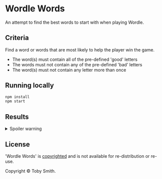 # Wordle Words

An attempt to find the best words to start with when playing Wordle.

## Criteria

Find a word or words that are most likely to help the player win the game.

- The word(s) must contain all of the pre-defined 'good' letters
- The words must not contain any of the pre-defined 'bad' letters
- The word(s) must not contain any letter more than once

## Running locally

```bash
npm install
npm start
```

## Results

<details>
  <summary>Spoiler warning</summary>
  
```
[
  [ 'ourie', 'packs' ],
  [ 'remou', 'sabin' ],
  [ 'roues', 'tabid' ],
  [ 'roues', 'tachi' ],
  [ 'rouet', 'sabin' ],
  [ 'roule', 'sabin' ],
  [ 'rudie', 'sabot' ],
  [ 'ruice', 'sabot' ],
  [ 'ruote', 'sabin' ],
  [ 'sieur', 'tacho' ],
  [ 'pause', 'robin' ],
  [ 'raise', 'ghoul' ],
  [ 'raise', 'bound' ],
  [ 'raise', 'gumbo' ],
  [ 'suite', 'broad' ],
  [ 'ratio', 'bused' ]
]
```

Execution time: ~80ms

</details>

## License

'Wordle Words' is [copyrighted](./LICENSE.md) and is not available for re-distribution or re-use.

Copyright © Toby Smith.
